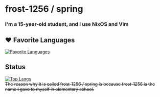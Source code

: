 # frost-1256 / spring
### I'm a 15-year-old student, and I use NixOS and Vim  
## ❤️ Favorite Languages
[![Favorite Languages](https://skillicons.dev/icons?i=cs,ts,nix)](https://skillicons.dev)
## Status
[![Top Langs](https://github-readme-stats.vercel.app/api/top-langs/?username=frost-1256)](https://github.com/frost-1256/github-readme-stats)  
~~The reason why it is called frost-1256 / spring is because frost-1256 is the name I gave to myself in elementary school.~~
